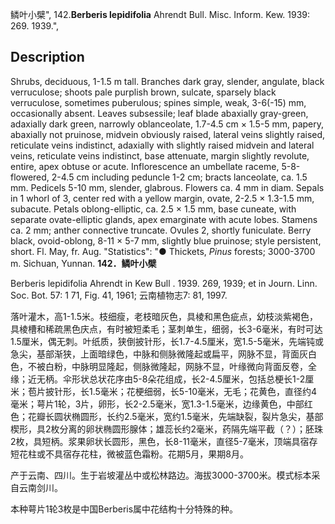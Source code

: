 鳞叶小檗",
142.**Berberis lepidifolia** Ahrendt Bull. Misc. Inform. Kew. 1939: 269. 1939.",

## Description
Shrubs, deciduous, 1-1.5 m tall. Branches dark gray, slender, angulate, black verruculose; shoots pale purplish brown, sulcate, sparsely black verruculose, sometimes puberulous; spines simple, weak, 3-6(-15) mm, occasionally absent. Leaves subsessile; leaf blade abaxially gray-green, adaxially dark green, narrowly oblanceolate, 1.7-4.5 cm × 1.5-5 mm, papery, abaxially not pruinose, midvein obviously raised, lateral veins slightly raised, reticulate veins indistinct, adaxially with slightly raised midvein and lateral veins, reticulate veins indistinct, base attenuate, margin slightly revolute, entire, apex obtuse or acute. Inflorescence an umbellate raceme, 5-8-flowered, 2-4.5 cm including peduncle 1-2 cm; bracts lanceolate, ca. 1.5 mm. Pedicels 5-10 mm, slender, glabrous. Flowers ca. 4 mm in diam. Sepals in 1 whorl of 3, center red with a yellow margin, ovate, 2-2.5 × 1.3-1.5 mm, subacute. Petals oblong-elliptic, ca. 2.5 × 1.5 mm, base cuneate, with separate ovate-elliptic glands, apex emarginate with acute lobes. Stamens ca. 2 mm; anther connective truncate. Ovules 2, shortly funiculate. Berry black, ovoid-oblong, 8-11 × 5-7 mm, slightly blue pruinose; style persistent, short. Fl. May, fr. Aug.
  "Statistics": "● Thickets, *Pinus* forests; 3000-3700 m. Sichuan, Yunnan.
**142．鳞叶小檗**

Berberis lepidifolia Ahrendt in Kew Bull . 1939. 269, 1939; et in Journ. Linn. Soc. Bot. 57: 1 71, Fig. 41, 1961; 云南植物志7: 81, 1997.

落叶灌木，高1-1.5米。枝细瘦，老枝暗灰色，具棱和黑色疵点，幼枝淡紫褐色，具棱槽和稀疏黑色庆点，有时被短柔毛；茎刺单生，细弱，长3-6毫米，有时可达1.5厘米，偶无刺。叶纸质，狭倒披针形，长1.7-4.5厘米，宽1.5-5毫米，先端钝或急尖，基部渐狭，上面暗绿色，中脉和侧脉微隆起或扁平，网脉不显，背面灰白色，不被白粉，中脉明显隆起，侧脉微隆起，网脉不显，叶缘微向背面反卷，全缘；近无柄。伞形状总状花序由5-8朵花组成，长2-4.5厘米，包括总梗长1-2厘米；苞片披针形，长1.5毫米；花梗细弱，长5-10毫米，无毛；花黄色，直径约4毫米；萼片1轮，3片，卵形，长2-2.5毫米，宽1.3-1.5毫米，边缘黄色，中部红色；花瓣长圆状椭圆形，长约2.5毫米，宽约1.5毫米，先端缺裂，裂片急尖，基部楔形，具2枚分离的卵状椭圆形腺体；雄蕊长约2毫米，药隔先端平截（？）；胚珠2枚，具短柄。浆果卵状长圆形，黑色，长8-11毫米，直径5-7毫米，顶端具宿存短花柱或不具宿存花柱，微被蓝色霜粉。花期5月，果期8月。

产于云南、四川。生于岩坡灌丛中或松林路边。海拔3000-3700米。模式标本采自云南剑川。

本种萼片1轮3枚是中国Berberis属中花结构十分特殊的种。
